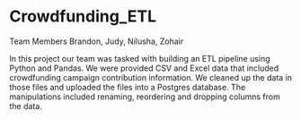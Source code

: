 # Crowdfunding_ETL

Team Members
Brandon, Judy, Nilusha, Zohair

In this project our team was tasked with building an ETL pipeline using Python and Pandas. We were provided CSV and Excel data that included crowdfunding campaign contribution information. We cleaned up the data in those files and uploaded the files into a Postgres database. The manipulations included renaming, reordering and dropping columns from the data. 
